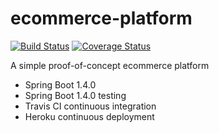 # ecommerce-platform

[![Build Status](https://travis-ci.org/brunosimioni/ecommerce-platform.svg?branch=master)](https://travis-ci.org/brunosimioni/ecommerce-platform)
[![Coverage Status](https://coveralls.io/repos/github/brunosimioni/ecommerce-platform/badge.svg)](https://coveralls.io/github/brunosimioni/ecommerce-platform)

A simple proof-of-concept ecommerce platform

- Spring Boot 1.4.0
- Spring Boot 1.4.0 testing
- Travis CI continuous integration
- Heroku continuous deployment
